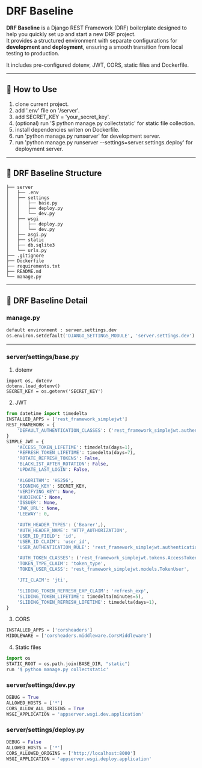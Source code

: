 # DRF Baseline

**DRF Baseline** is a Django REST Framework (DRF) boilerplate designed to help you quickly set up and start a new DRF project.  
It provides a structured environment with separate configurations for **development** and **deployment**, ensuring a smooth transition from local testing to production.

It includes pre-configured dotenv, JWT, CORS, static files and Dockerfile.

---


## 📌 How to Use

1. clone current project.
2. add '.env' file on '/server'.
3. add SECRET_KEY = 'your_secret_key'.
4. (optional) run '$ python manage.py collectstatic' for static file collection.
5. install dependencies writen on Dockerfile.
6. run 'python manage.py runserver' for development server.
7. run 'python manage.py runserver --settings=server.settings.deploy' for deployment server.

---


## 📌 DRF Baseline Structure

```text
├── server
│   ├── .env
│   ├── settings
│   │   ├── base.py
│   │   ├── deploy.py
│   │   └── dev.py
│   ├── wsgi
│   │   ├── deploy.py
│   │   └── dev.py
│   ├── asgi.py
│   ├── static
│   ├── db.sqlite3
│   └── urls.py
├── .gitignore
├── Dockerfile
├── requirements.txt
├── README.md
└── manage.py
```

---


## 📌 DRF Baseline Detail

### manage.py
```python
default environment : server.settings.dev
os.environ.setdefault('DJANGO_SETTINGS_MODULE', 'server.settings.dev')
```

---


### server/settings/base.py

1. dotenv
```env
import os, dotenv
dotenv.load_dotenv()
SECRET_KEY = os.getenv('SECRET_KEY')
```

2. JWT
```python
from datetime import timedelta
INSTALLED_APPS = ['rest_framework_simplejwt']
REST_FRAMEWORK = {
    'DEFAULT_AUTHENTICATION_CLASSES': ('rest_framework_simplejwt.authentication.JWTAuthentication')     # JWT
}
SIMPLE_JWT = {
    'ACCESS_TOKEN_LIFETIME': timedelta(days=1),
    'REFRESH_TOKEN_LIFETIME': timedelta(days=7),
    'ROTATE_REFRESH_TOKENS': False,
    'BLACKLIST_AFTER_ROTATION': False,
    'UPDATE_LAST_LOGIN': False,

    'ALGORITHM': 'HS256',
    'SIGNING_KEY': SECRET_KEY,
    'VERIFYING_KEY': None,
    'AUDIENCE': None,
    'ISSUER': None,
    'JWK_URL': None,
    'LEEWAY': 0,

    'AUTH_HEADER_TYPES': ('Bearer',),
    'AUTH_HEADER_NAME': 'HTTP_AUTHORIZATION',
    'USER_ID_FIELD': 'id',
    'USER_ID_CLAIM': 'user_id',
    'USER_AUTHENTICATION_RULE': 'rest_framework_simplejwt.authentication.default_user_authentication_rule',

    'AUTH_TOKEN_CLASSES': ('rest_framework_simplejwt.tokens.AccessToken',),
    'TOKEN_TYPE_CLAIM': 'token_type',
    'TOKEN_USER_CLASS': 'rest_framework_simplejwt.models.TokenUser',

    'JTI_CLAIM': 'jti',

    'SLIDING_TOKEN_REFRESH_EXP_CLAIM': 'refresh_exp',
    'SLIDING_TOKEN_LIFETIME': timedelta(minutes=5),
    'SLIDING_TOKEN_REFRESH_LIFETIME': timedelta(days=1),
}
```

3. CORS
```python
INSTALLED_APPS = ['corsheaders']
MIDDLEWARE = ['corsheaders.middleware.CorsMiddleware']
```

4. Static files
```python
import os
STATIC_ROOT = os.path.join(BASE_DIR, "static")
run '$ python manage.py collectstatic'
```


### server/settings/dev.py

```python
DEBUG = True
ALLOWED_HOSTS = ['*']
CORS_ALLOW_ALL_ORIGINS = True
WSGI_APPLICATION = 'appserver.wsgi.dev.application'
```


### server/settings/deploy.py

```python
DEBUG = False
ALLOWED_HOSTS = ['*']
CORS_ALLOWED_ORIGINS = ['http://localhost:8000']
WSGI_APPLICATION = 'appserver.wsgi.deploy.application'
```
